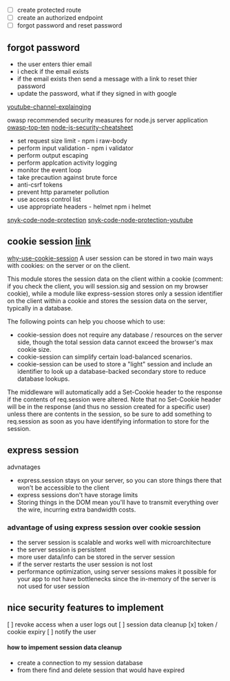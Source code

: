 - [ ] create protected route
- [ ] create an authorized endpoint 
- [ ] forgot password and reset password

## forgot password
- the user enters thier email
- i check if the email exists
- if the email exists then send a message with a link to reset thier password
- update the password, what if they signed in with google 

[youtube-channel-explainging](https://www.youtube.com/watch?v=QaI7abh4n-8&pp=ygUcbm9kZSBqcyBwcm90ZWN0aW9uIG1lY2hhbmlzbQ==)

owasp recommended security measures for node.js server application
[owasp-top-ten](https://owasp.org/www-project-top-ten/)
[node-js-security-cheatsheet](https://cheatsheetseries.owasp.org/cheatsheets/Nodejs_Security_Cheat_Sheet.html)
- set request size limit - npm i raw-body
- perform input validation - npm i validator
- perform output escaping
- perform applcation activity logging
- monitor the event loop
- take precaution against brute force
- anti-csrf tokens
- prevent http parameter pollution
- use access control list
- use appropriate headers - helmet npm i helmet

[snyk-code-node-protection](https://github.com/davieoba/snyk-goof)
[snyk-code-node-protection-youtube](https://www.youtube.com/watch?v=QSMbk2nLTBk)

## cookie session [link](https://www.npmjs.com/package/cookie-session)
[why-use-cookie-session](https://stackoverflow.com/questions/62894933/why-use-cookie-session-in-addition-to-passport-js)
A user session can be stored in two main ways with cookies: on the server or on the client.

This module stores the session data on the client within a cookie (comment: if you check the client, you will session.sig and session on my browser cookie), while a module like express-session stores only a session identifier on the client within a cookie and stores the session data on the server, typically in a database.

The following points can help you choose which to use:

- cookie-session does not require any database / resources on the server side, though the total session data cannot exceed the browser's max cookie size.
- cookie-session can simplify certain load-balanced scenarios.
- cookie-session can be used to store a "light" session and include an identifier to look up a database-backed secondary store to reduce database lookups.

The middleware will automatically add a Set-Cookie header to the response if the contents of req.session were altered. Note that no Set-Cookie header will be in the response (and thus no session created for a specific user) unless there are contents in the session, so be sure to add something to req.session as soon as you have identifying information to store for the session.

## express session
advnatages
- express.session stays on your server, so you can store things there that won't be accessible to the client
- express sessions don't have storage limits
- Storing things in the DOM mean you'll have to transmit everything over the wire, incurring extra bandwidth costs.

### advantage of using express session over cookie session
- the server session is scalable and works well with microarchitecture
- the server session is persistent
- more user data/info can be stored in the server session
- if the server restarts the user session is not lost
- performance optimization, using server sessions makes it possible for your app to not have bottlenecks since the in-memory of the server is not used for user session

## nice security features to implement
[ ] revoke access when a user logs out
[ ] session data cleanup
[x] token / cookie expiry 
[ ] notify the user

#### how to impement session data cleanup
- create a connection to my session database
- from there find and delete session that would have expired